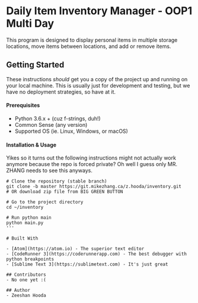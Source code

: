 # Daily Item Inventory Manager - OOP1 Multi Day

This program is designed to display personal items in multiple storage locations, move items between locations, and add or remove items.

## Getting Started

These instructions *should* get you a copy of the project up and running
on your local machine. This is usually just for development and testing,
but we have no deployment strategies, so have at it.

#### Prerequisites

- Python 3.6.x + (cuz f-strings, duh!)
- Common Sense (any version)
- Supported OS (ie. Linux, Windows, or macOS)

#### Installation & Usage

Yikes so it turns out the following instructions might not actually work anymore because the repo is forced private? Oh well I guess only MR. ZHANG needs to see this anyways.

```
# Clone the repository (stable branch)
git clone -b master https://git.mikezhang.ca/z.hooda/inventory.git
# OR download zip file from BIG GREEN BUTTON

# Go to the project directory
cd ~/inventory

# Run python main
python main.py
'''

# Built With

- [Atom](https://atom.io) - The superior text editor
- [CodeRunner 3](https://coderunnerapp.com) - The best debugger with python breakpoints
- [Sublime Text 3](https://sublimetext.com) - It's just great

## Contributors
- No one yet :(

## Author
- Zeeshan Hooda
